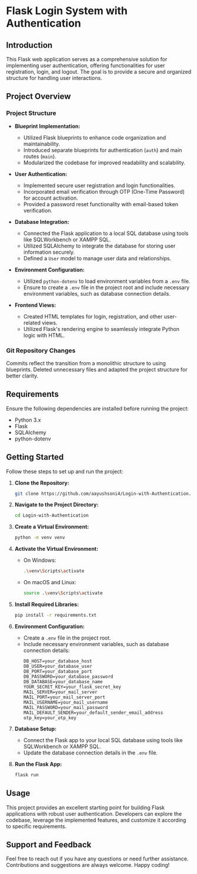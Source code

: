 # Flask Login System with Authentication

## Introduction

This Flask web application serves as a comprehensive solution for implementing user authentication, offering functionalities for user registration, login, and logout. The goal is to provide a secure and organized structure for handling user interactions.

## Project Overview

### Project Structure

- **Blueprint Implementation:**
  - Utilized Flask blueprints to enhance code organization and maintainability.
  - Introduced separate blueprints for authentication (`auth`) and main routes (`main`).
  - Modularized the codebase for improved readability and scalability.

- **User Authentication:**
  - Implemented secure user registration and login functionalities.
  - Incorporated email verification through OTP (One-Time Password) for account activation.
  - Provided a password reset functionality with email-based token verification.

- **Database Integration:**
  - Connected the Flask application to a local SQL database using tools like SQLWorkbench or XAMPP SQL.
  - Utilized SQLAlchemy to integrate the database for storing user information securely.
  - Defined a `User` model to manage user data and relationships.

- **Environment Configuration:**
  - Utilized `python-dotenv` to load environment variables from a `.env` file.
  - Ensure to create a `.env` file in the project root and include necessary environment variables, such as database connection details.

- **Frontend Views:**
  - Created HTML templates for login, registration, and other user-related views.
  - Utilized Flask's rendering engine to seamlessly integrate Python logic with HTML.

### Git Repository Changes

Commits reflect the transition from a monolithic structure to using blueprints. Deleted unnecessary files and adapted the project structure for better clarity.

## Requirements

Ensure the following dependencies are installed before running the project:

- Python 3.x
- Flask
- SQLAlchemy
- python-dotenv

## Getting Started

Follow these steps to set up and run the project:

1. **Clone the Repository:**
    ```bash
    git clone https://github.com/aayushsoni4/Login-with-Authentication.git
    ```

2. **Navigate to the Project Directory:**
    ```bash
    cd Login-with-Authentication
    ```

3. **Create a Virtual Environment:**
    ```bash
    python -m venv venv
    ```

4. **Activate the Virtual Environment:**
    - On Windows:
        ```bash
        .\venv\Scripts\activate
        ```
    - On macOS and Linux:
        ```bash
        source .\venv\Scripts\activate
        ```

5. **Install Required Libraries:**
    ```bash
    pip install -r requirements.txt
    ```

6. **Environment Configuration:**
    - Create a `.env` file in the project root.
    - Include necessary environment variables, such as database connection details:
        ```plaintext
        DB_HOST=your_database_host
        DB_USER=your_database_user
        DB_PORT=your_database_port
        DB_PASSWORD=your_database_password
        DB_DATABASE=your_database_name
        YOUR_SECRET_KEY=your_flask_secret_key
        MAIL_SERVER=your_mail_server
        MAIL_PORT=your_mail_server_port
        MAIL_USERNAME=your_mail_username
        MAIL_PASSWORD=your_mail_password
        MAIL_DEFAULT_SENDER=your_default_sender_email_address
        otp_key=your_otp_key
        ```

7. **Database Setup:**
    - Connect the Flask app to your local SQL database using tools like SQLWorkbench or XAMPP SQL.
    - Update the database connection details in the `.env` file.

8. **Run the Flask App:**
    ```bash
    flask run
    ```

## Usage

This project provides an excellent starting point for building Flask applications with robust user authentication. Developers can explore the codebase, leverage the implemented features, and customize it according to specific requirements.

## Support and Feedback

Feel free to reach out if you have any questions or need further assistance. Contributions and suggestions are always welcome. Happy coding!
